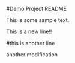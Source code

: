 #Demo Project README

This is some sample text.

This is a new line!!

#this is another line

another modification

